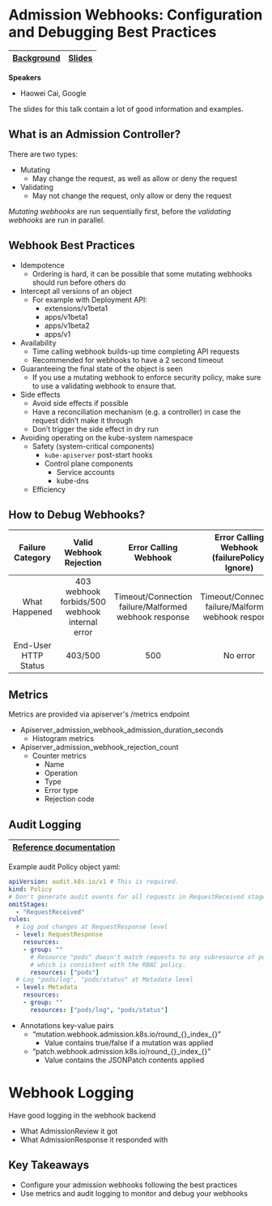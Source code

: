# Admission Webhooks: Configuration and Debugging Best Practices

| [Background](https://sched.co/UaVt) | [Slides](slides/Admission_Webhooks_Configuration_and_Debugging_Best_Practices.pdf) |
| ----------------------------------- | ---------------------------------------------------------------------------------- |

**Speakers**
* Haowei Cai, Google

The slides for this talk contain a lot of good information and examples.

## What is an Admission Controller?

There are two types:
* Mutating
  * May change the request, as well as allow or deny the request
* Validating
  * May not change the request, only allow or deny the request

_Mutating webhooks_ are run sequentially first, before the
_validating webhooks_ are run in parallel.

## Webhook Best Practices

* Idempotence
  * Ordering is hard, it can be possible that some mutating webhooks should run
  before others do
* Intercept all versions of an object
  * For example with Deployment API:
    * extensions/v1beta1
    * apps/v1beta1
    * apps/v1beta2
    * apps/v1
* Availability
  * Time calling webhook builds-up time completing API requests
  * Recommended for webhooks to have a 2 second timeout
* Guaranteeing the final state of the object is seen
  * If you use a mutating webhook to enforce security policy, make sure to use
  a validating webhook to ensure that.
* Side effects
  * Avoid side effects if possible
  * Have a reconciliation mechanism (e.g. a controller) in case the request
  didn’t make it through
  * Don’t trigger the side effect in dry run
* Avoiding operating on the kube-system namespace
  * Safety (system-critical components)
    * `kube-apiserver` post-start hooks
    * Control plane components
      * Service accounts
      * kube-dns
  * Efficiency

## How to Debug Webhooks?

| Failure Category     | Valid Webhook Rejection                        | Error Calling Webhook                                 | Error Calling Webhook (failurePolicy: Ignore)         | apiserver internal error   |
| :------------------: | :--------------------------------------------: | :---------------------------------------------------: | :---------------------------------------------------: | :------------------------: |
| What Happened        | 403 webhook forbids/500 webhook internal error | Timeout/Connection failure/Malformed webhook response | Timeout/Connection failure/Malformed webhook response | apiserver internal timeout |
| End-User HTTP Status | 403/500                                        | 500                                                   | No error                                              | 500                        |  

## Metrics

Metrics are provided via apiserver's /metrics endpoint

* Apiserver_admission_webhook_admission_duration_seconds
  * Histogram metrics
* Apiserver_admission_webhook_rejection_count
  * Counter metrics
    * Name
    * Operation
    * Type
    * Error type
    * Rejection code

## Audit Logging

| [Reference documentation](https://kubernetes.io/docs/tasks/debug-application-cluster/audit/) |
| -------------------------------------------------------------------------------------------- |

Example audit Policy object yaml:

```yaml
apiVersion: audit.k8s.io/v1 # This is required.
kind: Policy
# Don't generate audit events for all requests in RequestReceived stage.
omitStages:
  - "RequestReceived"
rules:
  # Log pod changes at RequestResponse level
  - level: RequestResponse
    resources:
    - group: ""
      # Resource "pods" doesn't match requests to any subresource of pods,
      # which is consistent with the RBAC policy.
      resources: ["pods"]
  # Log "pods/log", "pods/status" at Metadata level
  - level: Metadata
    resources:
    - group: ""
      resources: ["pods/log", "pods/status"]
```

* Annotations key-value pairs
  * “mutation.webhook.admission.k8s.io/round_{}\_index\_{}”
    * Value contains true/false if a mutation was applied
  * “patch.webhook.admission.k8s.io/round_{}\_index\_{}”
    * Value contains the JSONPatch contents applied

# Webhook Logging

Have good logging in the webhook backend
* What AdmissionReview it got
* What AdmissionResponse it responded with

## Key Takeaways

* Configure your admission webhooks following the best practices
* Use metrics and audit logging to monitor and debug your webhooks